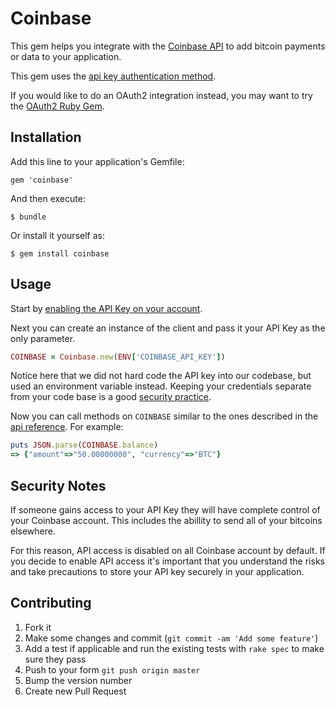 # Coinbase

This gem helps you integrate with the [Coinbase API](https://coinbase.com/docs/api/overview) to add bitcoin payments or data to your application.

This gem uses the [api key authentication method](https://coinbase.com/docs/api/overview).

If you would like to do an OAuth2 integration instead, you may want to try the [OAuth2 Ruby Gem](https://github.com/intridea/oauth2).

## Installation

Add this line to your application's Gemfile:

    gem 'coinbase'

And then execute:

    $ bundle

Or install it yourself as:

    $ gem install coinbase

## Usage

Start by [enabling the API Key on your account](http://localhost:3000/account/integrations).

Next you can create an instance of the client and pass it your API Key as the only parameter.

```ruby
COINBASE = Coinbase.new(ENV['COINBASE_API_KEY'])
```

Notice here that we did not hard code the API key into our codebase, but used an environment variable instead.  Keeping your credentials separate from your code base is a good [security practice](https://coinbase.com/docs/api/overview#security).

Now you can call methods on `COINBASE` similar to the ones described in the [api reference](https://coinbase.com/api/doc).  For example:

```ruby
puts JSON.parse(COINBASE.balance)
=> {"amount"=>"50.00000000", "currency"=>"BTC"}
```

## Security Notes

If someone gains access to your API Key they will have complete control of your Coinbase account.  This includes the abillity to send all of your bitcoins elsewhere.

For this reason, API access is disabled on all Coinbase account by default.  If you decide to enable API access it's important that you understand the risks and take precautions to store your API key securely in your application.

## Contributing

1. Fork it
2. Make some changes and commit (`git commit -am 'Add some feature'`)
4. Add a test if applicable and run the existing tests with `rake spec` to make sure they pass
6. Push to your form `git push origin master`
7. Bump the version number
8. Create new Pull Request

